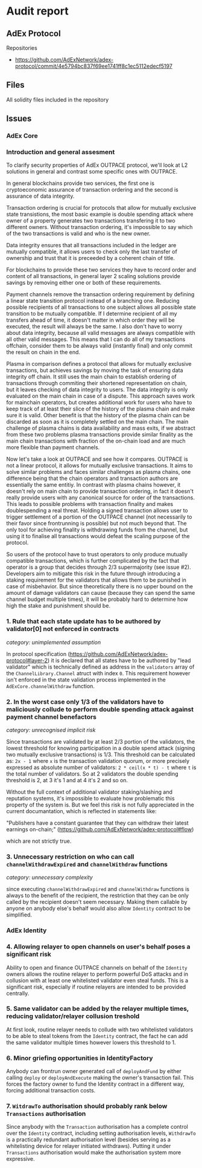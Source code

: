 # Audit report
## AdEx Protocol
Repositories
- https://github.com/AdExNetwork/adex-protocol/commit/4e5794bc837f69ee1741ff8c1ec5112edecf5197

## Files

All solidity files included in the repository

## Issues

### AdEx Core

### Introduction and general assesment

To clarify security properties of AdEx OUTPACE protocol, we'll look at L2 solutions in general and contrast some specific ones with OUTPACE.

In general blockchains provide two services, the first one is cryptoeconomic assurance of transaction ordering and the second is assurance of data integrity. 

Transaction ordering is crucial for protocols that allow for mutually exclusive state transistions, the most basic example is double spending attack where owner of a property generates two transactions transfering it to two different owners. Without transaction ordering, it's impossible to say which of the two transactions is valid and who is the new owner. 

Data integrity ensures that all transactions included in the ledger are mutually compatible, it allows users to check only the last transfer of ownership and trust that it is preceeded by a coherent chain of title. 

For blockchains to provide these two services they have to record order and content of all transactions, in general layer 2 scaling solutions provide savings by removing either one or both of these requirements.

Payment channels remove the transaction ordering requirement by defining a linear state transition protocol instead of a branching one. Reducing possible recipients of all transactions to one subject allows all possible state transition to be mutually compatible. If I determine recipient of all my transfers ahead of time, it doesn't matter in which order they will be executed, the result will always be the same. I also don't have to worry about data integrity, because all valid messages are always compatible with all other valid messages. This means that I can do all of my transactions offchain, consider them to be always valid (instantly final) and only commit the result on chain in the end.

Plasma in comparison defines a protocol that allows for mutually exclusive transactions, but achieves savings by moving the task of ensuring data integrity off chain. It still uses the main chain to establish ordering of transactions through commiting their shortened representation on chain, but it leaves checking of data integrity to users. The data integrity is only evaluated on the main chain in case of a dispute. This approach saves work for mainchain operators, but creates additional work for users who have to keep track of at least their slice of the history of the plasma chain and make sure it is valid. Other benefit is that the history of the plasma chain can be discarded as soon as it is completely settled on the main chain. The main challenge of plasma chains is data availability and mass exits, if we abstract from these two problems plasma transactions provide similar finality as the main chain transactions with fraction of the on-chain load and are much more flexible than payment channels.

Now let's take a look at OUTPACE and see how it compares. OUTPACE is not a linear protocol, it allows for mutually exclusive transactions. It aims to solve similar problems and faces similar challenges as plasma chains, one difference being that the chain operators and transaction authors are essentially the same entitiy. In contrast with plasma chains however, it doesn't rely on main chain to provide transaction ordering, in fact it doesn't really provide users with any canonical source for order of the transactions. This leads to possible problems with transaction finality and makes doublespending a real threat. Holding a signed transaction allows user to trigger settlement of a portion of the OUTPACE channel (not necessarily to their favor since frontrunning is possible) but not much beyond that. The only tool for achieving finality is withdrawing funds from the channel, but using it to finalise all transactions would defeat the scaling purpose of the protocol. 

So users of the protocol have to trust operators to only produce mutually compatible transactions, which is further complicated by the fact that operator is a group that decides through 2/3 supermajority (see issue #2). Developers aim to mitigate this risk in the future through introducing a staking requirement for the validators that allows them to be punished in case of misbehavior. But since theoretically there is no upper bound on the amount of damage validators can cause (because they can spend the same channel budget multiple times), it will be probably hard to determine how high the stake and punishment should be.

### 1. Rule that each state update has to be authored by validator[0] not enforced in contracts

*category: unimplemented assumption*

In protocol specification (https://github.com/AdExNetwork/adex-protocol#layer-2) it is declared that all states have to be authored by "lead validator" which is technically defined as address in the `validators` array of the `ChannelLibrary.Channel` atruct with index `0`. This requirement however isn't enforced in the state validation process implemented in the `AdExCore.channelWithdraw` function.

### 2. In the worst case only 1/3 of the validators have to maliciously collude to perform double spending attack against payment channel benefactors

*category: unrecognised implicit risk*

Since transactions are validated by at least 2/3 portion of the validators, the lowest threshold for knowing participation in a double spend attack (signing two mutually exclusive transactions) is 1/3. This threshold can be calculated as: `2x - 1` where `x` is the transaction validation quorum, or more precisely expressed as absolute number of validators: `2 * ceil(x * t) - t` where `t` is the total number of validators. So at 2 validators the double spending threshold is 2, at 3 it's 1 and at 4 it's 2 and so on.

Without the full context of additional validator staking/slashing and reputation systems, it's impossible to evaluate how problematic this property of the system is. But we feel this risk is not fully appreciated in the current documantation, which is reflected in statements like:

"Publishers have a constant guarantee that they can withdraw their latest earnings on-chain;" (https://github.com/AdExNetwork/adex-protocol#flow)

which are not strictly true.

### 3. Unnecessary restriction on who can call `channelWithdrawExpired` and `channelWithdraw` functions

*category: unnecessary complexity*

since executing `channelWithdrawExpired` and `channelWithdraw` functions is always to the benefit of the recipient, the restriction that they can be only called by the recipient doesn't seem necessary. Making them callable by anyone on anybody else's behalf would also allow `Identity` contract to be simplified.


### AdEx Identity

### 4. Allowing relayer to open channels on user's behalf poses a significant risk

Ability to open and finance OUTPACE channels on behalf of the `Identity` owners allows the routine relayer to perform powerful DoS attacks and in collusion with at least one whitelisted validator even steal funds. This is a significant risk, especially if routine relayers are intended to be provided centrally.

### 5. Same validator can be added by the relayer multiple times, reducing validator/relayer collusion treshold

At first look, routine relayer needs to collude with two whitelisted validators to be able to steal tokens from the `Identity` contract, the fact he can add the same validator multiple times however lowers this threshold to 1.

### 6. Minor griefing opportunities in IdentityFactory

Anybody can frontrun owner generated call of `deployAndFund` by either calling `deploy` or `deployAndExecute` making the owner's transaction fail. This forces the factory owner to fund the Identity contract in a different way, forcing additional transaction costs.

### 7. `WitdrawTo` authorisation should probably rank below `Transactions` authorisation

Since anybody with the `Transaction` authorisation has a complete control over the `Identity` contract, including setting authorisation levels, `WithdrawTo` is a practically redundant authorisation level (besides serving as a whitelisting device for relayer initiated withdraws). Putting it under `Transactions` authorisation would make the authorisation system more expressive.
